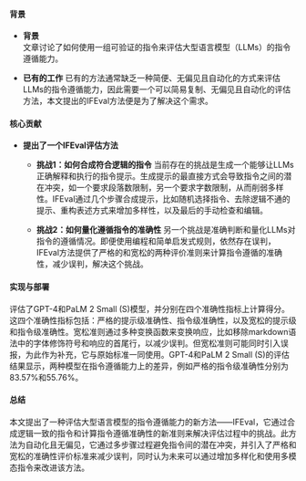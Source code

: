 #### 背景
- **背景**       
    文章讨论了如何使用一组可验证的指令来评估大型语言模型（LLMs）的指令遵循能力。

- **已有的工作**
    已有的方法通常缺乏一种简便、无偏见且自动化的方式来评估LLMs的指令遵循能力，因此需要一个可以简易复制、无偏见且自动化的评估方法，本文提出的IFEval方法便是为了解决这个需求。

#### 核心贡献
- **提出了一个IFEval评估方法**
    - **挑战1：如何合成符合逻辑的指令**
        当前存在的挑战是生成一个能够让LLMs正确解释和执行的指令提示。生成提示的最直接方式会导致指令之间的潜在冲突，如一个要求段落数限制，另一个要求字数限制，从而削弱多样性。IFEval通过几个步骤合成提示，比如随机选择指令、去除逻辑不通的提示、重构表述方式来增加多样性，以及最后的手动检查和编辑。

    - **挑战2：如何量化遵循指令的准确性**
        另一个挑战是准确判断和量化LLMs对指令的遵循情况。即便使用编程和简单启发式规则，依然存在误判，IFEval方法提供了严格的和宽松的两种评价准则来计算指令遵循的准确性，减少误判，解决这个挑战。

#### 实现与部署
评估了GPT-4和PaLM 2 Small (S)模型，并分别在四个准确性指标上计算得分。这四个准确性指标包括：严格的提示级准确性、指令级准确性，以及宽松的提示级和指令级准确性。宽松准则通过多种变换函数来变换响应，比如移除markdown语法中的字体修饰符号和响应的首尾行，以减少误判。但宽松准则可能同时引入误报，为此作为补充，它与原始标准一同使用。GPT-4和PaLM 2 Small (S)的评估结果显示，两种模型在指令遵循能力上的差异，例如严格的指令级准确性分别为83.57%和55.76%。

#### 总结
本文提出了一种评估大型语言模型的指令遵循能力的新方法——IFEval，它通过合成逻辑一致的指令和计算指令遵循准确性的新准则来解决评估过程中的挑战。此方法为自动化且无偏见，它通过多步骤过程避免指令间的潜在冲突，并引入了严格和宽松的准确性评价标准来减少误判，同时认为未来可以通过增加多样化和使用多模态指令来改进该方法。